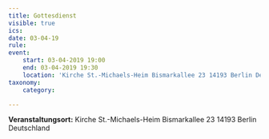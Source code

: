 ```yaml
---
title: Gottesdienst
visible: true
ics: 
date: 03-04-19
rule: 
event:
	start: 03-04-2019 19:00
	end: 03-04-2019 19:30
	location: 'Kirche St.-Michaels-Heim Bismarkallee 23 14193 Berlin Deutschland'
taxonomy:
	category: 

---
```




**Veranstaltungsort:** Kirche St.-Michaels-Heim
Bismarkallee 23
14193 Berlin
Deutschland

